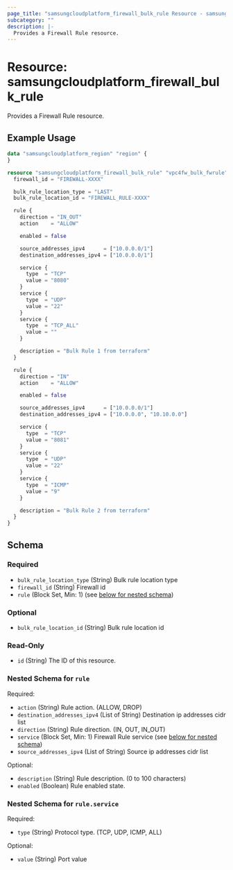 ```yaml
---
page_title: "samsungcloudplatform_firewall_bulk_rule Resource - samsungcloudplatform"
subcategory: ""
description: |-
  Provides a Firewall Rule resource.
---
```


# Resource: samsungcloudplatform_firewall_bulk_rule

Provides a Firewall Rule resource.


## Example Usage

```terraform
data "samsungcloudplatform_region" "region" {
}

resource "samsungcloudplatform_firewall_bulk_rule" "vpc4fw_bulk_fwrule" {
  firewall_id = "FIREWALL-XXXX"

  bulk_rule_location_type = "LAST"
  bulk_rule_location_id = "FIREWALL_RULE-XXXX"

  rule {
    direction = "IN_OUT"
    action    = "ALLOW"

    enabled = false

    source_addresses_ipv4      = ["10.0.0.0/1"]
    destination_addresses_ipv4 = ["10.0.0.0/1"]

    service {
      type  = "TCP"
      value = "8080"
    }
    service {
      type  = "UDP"
      value = "22"
    }
    service {
      type  = "TCP_ALL"
      value = ""
    }

    description = "Bulk Rule 1 from terraform"
  }

  rule {
    direction = "IN"
    action    = "ALLOW"

    enabled = false

    source_addresses_ipv4      = ["10.0.0.0/1"]
    destination_addresses_ipv4 = ["10.0.0.0", "10.10.0.0"]

    service {
      type  = "TCP"
      value = "8081"
    }
    service {
      type  = "UDP"
      value = "22"
    }
    service {
      type  = "ICMP"
      value = "9"
    }

    description = "Bulk Rule 2 from terraform"
  }
}
```

<!-- schema generated by tfplugindocs -->
## Schema

### Required

- `bulk_rule_location_type` (String) Bulk rule location type
- `firewall_id` (String) Firewall id
- `rule` (Block Set, Min: 1) (see [below for nested schema](#nestedblock--rule))

### Optional

- `bulk_rule_location_id` (String) Bulk rule location id

### Read-Only

- `id` (String) The ID of this resource.

<a id="nestedblock--rule"></a>
### Nested Schema for `rule`

Required:

- `action` (String) Rule action. (ALLOW, DROP)
- `destination_addresses_ipv4` (List of String) Destination ip addresses cidr list
- `direction` (String) Rule direction. (IN, OUT, IN_OUT)
- `service` (Block Set, Min: 1) Firewall Rule service (see [below for nested schema](#nestedblock--rule--service))
- `source_addresses_ipv4` (List of String) Source ip addresses cidr list

Optional:

- `description` (String) Rule description. (0 to 100 characters)
- `enabled` (Boolean) Rule enabled state.

<a id="nestedblock--rule--service"></a>
### Nested Schema for `rule.service`

Required:

- `type` (String) Protocol type. (TCP, UDP, ICMP, ALL)

Optional:

- `value` (String) Port value


